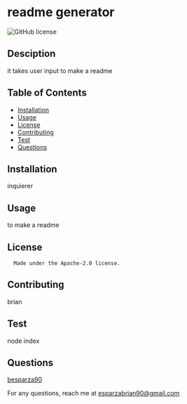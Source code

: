 # readme generator

  ![GitHub license](https://img.shields.io/badge/license-Apache-2.0-red.svg)

  ## Desciption

  it takes user input to make a readme

  ## Table of Contents

  - [Installation](#installation)
  - [Usage](#usage)
  - [License](#license)
  - [Contributing](#contributing)
  - [Test](#tests)
  - [Questions](#questions)

  ## Installation

  inquierer

  ## Usage

  to make a readme

  ## License
      
      Made under the Apache-2.0 license.

  ## Contributing

  brian

  ## Test

  node index


## Questions

  [besparza90](https://github.com/besparza90/)

  For any questions, reach me at esparzabrian90@gmail.com
